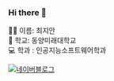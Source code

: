 ### Hi there 👋

🧚‍♀️ 이름: 최지안 <br>
🏫 학교: 동양미래대학교 <br>
💻 학과 : 인공지능소프트웨어학과 <br>

[![네이버블로그](네이버블로그.jpg)](https://blog.naver.com/ubeen315)






<!--
**jjian2/jjian2** is a ✨ _special_ ✨ repository because its `README.md` (this file) appears on your GitHub profile.

Here are some ideas to get you started:

- 🔭 I’m currently working on ...
- 🌱 I’m currently learning ...
- 👯 I’m looking to collaborate on ...
- 🤔 I’m looking for help with ...
- 💬 Ask me about ...
- 📫 How to reach me: ...
- 😄 Pronouns: ...
- ⚡ Fun fact: ...
-->
